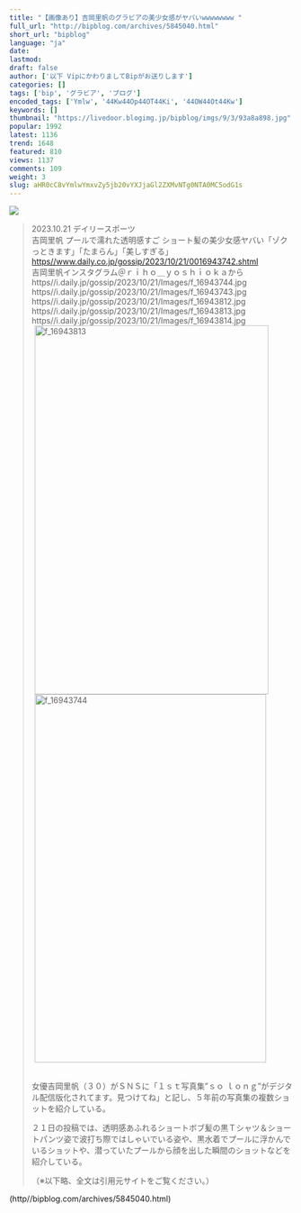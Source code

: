 ```yaml
---
title: "【画像あり】吉岡里帆のグラビアの美少女感がヤバいwwwwwwww "
full_url: "http://bipblog.com/archives/5845040.html"
short_url: "bipblog"
language: "ja"
date: 
lastmod: 
draft: false
author: ['以下 VipにかわりましてBipがお送りします']
categories: []
tags: ['bip', 'グラビア', 'ブログ']
encoded_tags: ['Ymlw', '44Kw44Op44OT44Ki', '44OW44Ot44Kw']
keywords: []
thumbnail: "https://livedoor.blogimg.jp/bipblog/imgs/9/3/93a8a898.jpg"
popular: 1992
latest: 1136
trend: 1648
featured: 810
views: 1137
comments: 109
weight: 3
slug: aHR0cC8vYmlwYmxvZy5jb20vYXJjaGl2ZXMvNTg0NTA0MC5odG1s
---
```


![](https://livedoor.blogimg.jp/bipblog/imgs/9/3/93a8a898.jpg)

<blockquote><p class='ent_body_p ent_kyocho '> 2023.10.21 デイリースポーツ<br> 吉岡里帆 プールで濡れた透明感すご ショート髪の美少女感ヤバい「ゾクっときます」「たまらん」「美しすぎる」<br> <a href='https//www.daily.co.jp/gossip/2023/10/21/0016943742.shtml' target='_blank'>https//www.daily.co.jp/gossip/2023/10/21/0016943742.shtml</a><br> 吉岡里帆インスタグラム＠ｒｉｈｏ＿ｙｏｓｈｉｏｋａから<br> https//i.daily.jp/gossip/2023/10/21/Images/f_16943744.jpg<br> https//i.daily.jp/gossip/2023/10/21/Images/f_16943743.jpg<br> https//i.daily.jp/gossip/2023/10/21/Images/f_16943812.jpg<br> https//i.daily.jp/gossip/2023/10/21/Images/f_16943813.jpg<br> https//i.daily.jp/gossip/2023/10/21/Images/f_16943814.jpg<br><img src='https//livedoor.blogimg.jp/bipblog/imgs/9/3/93a8a898.jpg' width='416' height='655' border='0' alt='f_16943813' hspace='5' class='pict'><br><img src='https//livedoor.blogimg.jp/bipblog/imgs/b/9/b9bbd114.jpg' width='412' height='654' border='0' alt='f_16943744' hspace='5' class='pict'><br></p> <p class='ent_body_p ent_kyocho'><br> 女優吉岡里帆（３０）がＳＮＳに「１ｓｔ写真集”ｓｏ ｌｏｎｇ”がデジタル配信版化されてます。見つけてね」と記し、５年前の写真集の複数ショットを紹介している。</p> <p class='ent_body_p ent_kyocho'> ２１日の投稿では、透明感あふれるショートボブ髪の黒Ｔシャツ＆ショートパンツ姿で波打ち際ではしゃいでいる姿や、黒水着でプールに浮かんでいるショットや、潜っていたプールから顔を出した瞬間のショットなどを紹介している。</p> <p class='ent_body_p ent_kyocho'>（※以下略、全文は引用元サイトをご覧ください。） </p></blockquote>

(http//bipblog.com/archives/5845040.html)
